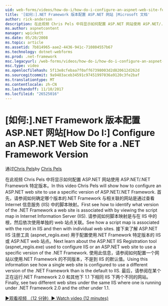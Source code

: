 ```yaml
---
uid: web-forms/videos/how-do-i/how-do-i-configure-an-aspnet-web-site-for-a-net-framework-version
title: '[如何:].NET Framework 版本配置 ASP.NET 网站 |Microsoft 文档'
author: rick-anderson
description: 在此视频 Chris Pels 中将显示如何配置 ASP.NET 网站使用 ASP.NET/.NET Framework 特定版本。 首先，请参阅如何识别哪些 v...
ms.author: aspnetcontent
manager: wpickett
ms.date: 05/20/2008
ms.topic: article
ms.assetid: 7b814965-aae2-4436-941c-710804557b67
ms.technology: dotnet-webforms
ms.prod: .net-framework
msc.legacyurl: /web-forms/videos/how-do-i/how-do-i-configure-an-aspnet-web-site-for-a-net-framework-version
msc.type: video
ms.openlocfilehash: 5f13e8cfebaa7f0aff67398003d2d820612d262d
ms.sourcegitcommit: 9a9483aceb34591c97451997036a9120c3fe2baf
ms.translationtype: MT
ms.contentlocale: zh-CN
ms.lasthandoff: 11/10/2017
ms.locfileid: "26525016"
---
```

<a name="how-do-i-configure-an-aspnet-web-site-for-a-net-framework-version"></a><span data-ttu-id="343d0-104">[如何:].NET Framework 版本配置 ASP.NET 网站</span><span class="sxs-lookup"><span data-stu-id="343d0-104">[How Do I:] Configure an ASP.NET Web Site for a .NET Framework Version</span></span>
====================
<span data-ttu-id="343d0-105">通过[Chris Pels](https://twitter.com/chrispels)</span><span class="sxs-lookup"><span data-stu-id="343d0-105">by [Chris Pels](https://twitter.com/chrispels)</span></span>

<span data-ttu-id="343d0-106">在此视频 Chris Pels 中将显示如何配置 ASP.NET 网站使用 ASP.NET/.NET Framework 特定版本。</span><span class="sxs-lookup"><span data-stu-id="343d0-106">In this video Chris Pels will show how to configure an ASP.NET web site to use a specific version of ASP.NET/.NET Framework.</span></span> <span data-ttu-id="343d0-107">首先，请参阅如何确定哪个版本的.NET Framework 与相关联的网站是通过查看 Internet 信息服务 (IIS) 中的脚本映射。</span><span class="sxs-lookup"><span data-stu-id="343d0-107">First see how to identify what version of the .NET Framework a web site is associated with by viewing the script map in Internet Information Server (IIS).</span></span> <span data-ttu-id="343d0-108">请参阅如何脚本映射是与在 IIS 中的根，然后依次使用单独的 web 站点关联。</span><span class="sxs-lookup"><span data-stu-id="343d0-108">See how a script map is associated with the root in IIS and then with individual web sites.</span></span> <span data-ttu-id="343d0-109">接下来了解 ASP.NET IIS 注册工具 (aspnet\_regiis.exe) 用于配置使用.NET Framework 特定版本的 IIS 或 ASP.NET web 站点。</span><span class="sxs-lookup"><span data-stu-id="343d0-109">Next learn about the ASP.NET IIS Registration tool (aspnet\_regiis.exe) used to configure IIS or an ASP.NET web site to use a specific version of the .NET Framework.</span></span> <span data-ttu-id="343d0-110">使用此信息，请参阅如何配置一个网站以使用.NET Framework 的不同版本，不是到 IIS 的默认值。</span><span class="sxs-lookup"><span data-stu-id="343d0-110">Using this information see how a single web site is configured to use a different version of the .NET Framework than is the default to IIS.</span></span> <span data-ttu-id="343d0-111">最后，请参阅在某个正在运行.NET Framework 2.0 和其他下 1.1 下相同 IIS 下两个不同的网站。</span><span class="sxs-lookup"><span data-stu-id="343d0-111">Finally, see two different web sites under the same IIS where one is running under .NET Framework 2.0 and the other under 1.1.</span></span>

[<span data-ttu-id="343d0-112">&#9654;观看视频 （12 分钟）</span><span class="sxs-lookup"><span data-stu-id="343d0-112">&#9654; Watch video (12 minutes)</span></span>](https://channel9.msdn.com/Blogs/ASP-NET-Site-Videos/how-do-i-configure-an-aspnet-web-site-for-a-net-framework-version)
